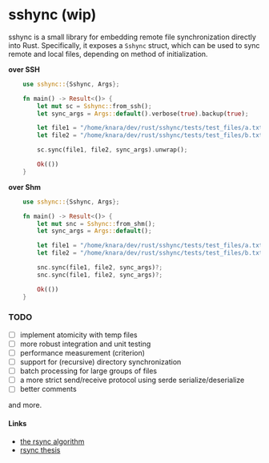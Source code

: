 # sshync (wip)

sshync is a small library for embedding remote file synchronization directly into Rust. Specifically, it exposes a `Sshync` struct, which can be used to sync remote and local files, depending on method of initialization.

**over SSH**
```rust
    use sshync::{Sshync, Args};

    fn main() -> Result<()> {
        let mut sc = Sshync::from_ssh();
        let sync_args = Args::default().verbose(true).backup(true);

        let file1 = "/home/knara/dev/rust/sshync/tests/test_files/a.txt";
        let file2 = "/home/knara/dev/rust/sshync/tests/test_files/b.txt";

        sc.sync(file1, file2, sync_args).unwrap();

        Ok(())
    }
```

**over Shm**
```rust
    use sshync::{Sshync, Args};

    fn main() -> Result<()> {
        let mut snc = Sshync::from_shm();
        let sync_args = Args::default();

        let file1 = "/home/knara/dev/rust/sshync/tests/test_files/a.txt";
        let file2 = "/home/knara/dev/rust/sshync/tests/test_files/b.txt";

        snc.sync(file1, file2, sync_args)?;
        snc.sync(file1, file2, sync_args)?;

        Ok(())
    }
```

### TODO
- [ ] implement atomicity with temp files
- [ ] more robust integration and unit testing
- [ ] performance measurement (criterion)
- [ ] support for (recursive) directory synchronization
- [ ] batch processing for large groups of files
- [ ] a more strict send/receive protocol using serde serialize/deserialize
- [ ] better comments

and more.

#### Links
- [the rsync algorithm](https://www.andrew.cmu.edu/course/15-749/READINGS/required/cas/tridgell96.pdf)
- [rsync thesis](https://www.samba.org/~tridge/phd_thesis.pdf)

